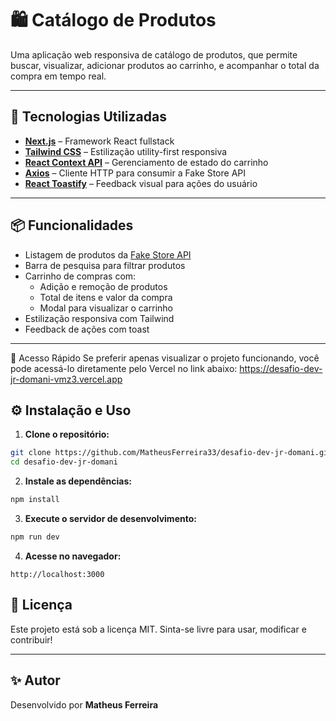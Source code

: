 # 🛍️ Catálogo de Produtos

Uma aplicação web responsiva de catálogo de produtos, que permite buscar, visualizar, adicionar produtos ao carrinho, e acompanhar o total da compra em tempo real.

---

## 🚀 Tecnologias Utilizadas

- **[Next.js](https://nextjs.org/)** – Framework React fullstack
- **[Tailwind CSS](https://tailwindcss.com/)** – Estilização utility-first responsiva
- **[React Context API](https://reactjs.org/docs/context.html)** – Gerenciamento de estado do carrinho
- **[Axios](https://axios-http.com/)** – Cliente HTTP para consumir a Fake Store API
- **[React Toastify](https://fkhadra.github.io/react-toastify/)** – Feedback visual para ações do usuário

---

## 📦 Funcionalidades

- Listagem de produtos da [Fake Store API](https://fakestoreapi.com/)
- Barra de pesquisa para filtrar produtos
- Carrinho de compras com:
  - Adição e remoção de produtos
  - Total de itens e valor da compra
  - Modal para visualizar o carrinho
- Estilização responsiva com Tailwind
- Feedback de ações com toast

---

🔗 Acesso Rápido
Se preferir apenas visualizar o projeto funcionando, você pode acessá-lo diretamente pelo Vercel no link abaixo:
https://desafio-dev-jr-domani-vmz3.vercel.app

## ⚙️ Instalação e Uso

1. **Clone o repositório:**

```bash
git clone https://github.com/MatheusFerreira33/desafio-dev-jr-domani.git
cd desafio-dev-jr-domani
```

2. **Instale as dependências:**

```bash
npm install
```

3. **Execute o servidor de desenvolvimento:**

```bash
npm run dev
```

4. **Acesse no navegador:**

```
http://localhost:3000
```

## 📄 Licença

Este projeto está sob a licença MIT. Sinta-se livre para usar, modificar e contribuir!

---

## ✨ Autor

Desenvolvido por **Matheus Ferreira**
